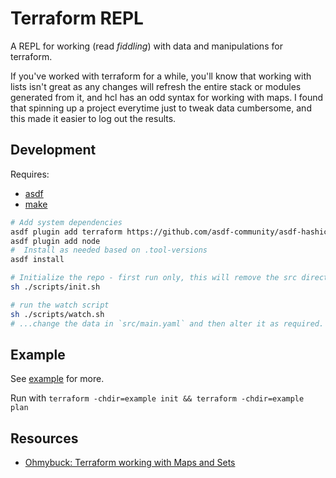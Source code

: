 # Terraform REPL

A REPL for working (read _fiddling_) with data and manipulations for terraform.

If you've worked with terraform for a while, you'll know that working with lists isn't great as any changes will refresh the entire stack or modules generated from it, and hcl has an odd syntax for working with maps. I found that spinning up a project everytime just to tweak data cumbersome, and this made it easier to log out the results.

## Development

Requires:

- [asdf](https://asdf-vm.com)
- [make](https://www.gnu.org/software/make/manual/make.html)

```bash
# Add system dependencies
asdf plugin add terraform https://github.com/asdf-community/asdf-hashicorp.git
asdf plugin add node
#  Install as needed based on .tool-versions
asdf install

# Initialize the repo - first run only, this will remove the src directory and contents
sh ./scripts/init.sh

# run the watch script
sh ./scripts/watch.sh
# ...change the data in `src/main.yaml` and then alter it as required.
```

## Example

See [example](example) for more.

Run with `terraform -chdir=example init && terraform -chdir=example plan`

## Resources

- [Ohmybuck: Terraform working with Maps and Sets](https://ohmybuck.com/2022-03-02-20-37-terraform-working-with-maps-and-sets/)
